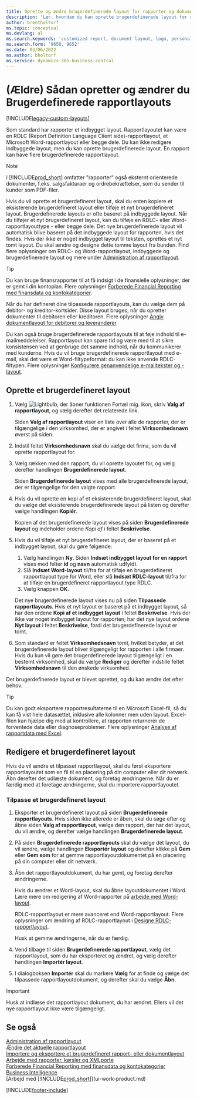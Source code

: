 ```yaml
---
title: Oprette og ændre brugerdefinerede layout for rapporter og dokumenter
description: 'Lær, hvordan du kan oprette brugerdefinerede layout for at tilpasse udseendet af en rapport, når den vises, udskrives eller gemmes.'
author: brentholtorf
ms.topic: conceptual
ms.devlang: al
ms.search.keywords: 'customized report, document layout, logo, personalize'
ms.search.form: '9650, 9652'
ms.date: 03/06/2022
ms.author: bholtorf
ms.service: dynamics-365-business-central
---
```

# (Ældre) Sådan opretter og ændrer du Brugerdefinerede rapportlayouts

[!INCLUDE[legacy-custom-layouts](includes/legacy-custom-layouts.md)]

Som standard har rapporter et indbygget layout. Rapportlayoutet kan være en RDLC (Report Definition Language Client side)-rapportlayout, et Microsoft Word-rapportlayout eller begge dele. Du kan ikke redigere indbyggede layout, men du kan oprette brugerdefinerede layout. En rapport kan have flere brugerdefinerede rapportlayout.

> [!NOTE]  
> I [!INCLUDE[prod_short](includes/prod_short.md)] omfatter "rapporter" også eksternt orienterede dokumenter, f.eks. salgsfakturaer og ordrebekræftelser, som du sender til kunder som PDF-filer.

Hvis du vil oprette et brugerdefineret layout, skal du enten kopiere et eksisterende brugerdefineret layout eller tilføje et nyt brugerdefineret layout. Brugerdefinerede layouts er ofte baseret på indbyggede layout. Når du tilføjer et nyt brugerdefineret layout, kan du tilføje en RDLC- eller Word-rapportlayouttype - eller begge dele. Det nye brugerdefinerede layout vil automatisk blive baseret på det indbyggede layout for rapporten, hvis det findes. Hvis der ikke er noget indbygget layout til teksten, oprettes et nyt tomt layout. Du skal ændre og designe dette tomme layout fra bunden. Find flere oplysninger om RDLC- og Word-rapportlayout, indbyggede og brugerdefinerede layout og mere under [Administration af rapportlayout](ui-manage-report-layouts.md).  

> [!TIP]
> Du kan bruge finansrapporter til at få indsigt i de finansielle oplysninger, der er gemt i din kontoplan. Flere oplysninger [Forberede Financial Reporting med finansdata og kontokategorier](bi-how-work-account-schedule.md).

Når du har defineret dine tilpassede rapportlayouts, kan du vælge dem på debitor- og kreditor-kortsider. Disse layout bruges, når du opretter dokumenter til debitoren eller kreditoren. Flere oplysninger [Angiv dokumentlayout for debitorer og leverandører](ui-define-customer-vendor-document-layouts.md)

Du kan også bruge brugerdefinerede rapportlayouts til at føje indhold til e-mailmeddelelser. Rapportlayout kan spare tid og være med til at sikre konsistensen ved at genbruge det samme indhold, når du kommunikerer med kunderne. Hvis du vil bruge brugerdefinerede rapportlayout med e-mail, skal det være et Word-filtypeformat: du kan ikke anvende RDLC-filtypen. Flere oplysninger [Konfigurere genanvendelige e-mailtekster og -layout](admin-how-setup-email.md#set-up-reusable-email-texts-and-layouts).

## Oprette et brugerdefineret layout

1. Vælg ![Lightbulb, der åbner funktionen Fortæl mig.](media/ui-search/search_small.png "Fortæl mig, hvad du vil foretage dig") ikon, skriv **Valg af rapportlayout**, og vælg derefter det relaterede link.

    Siden **Valg af rapportlayout** viser en liste over alle de rapporter, der er tilgængelige i den virksomhed, der er angivet i feltet **Virksomhedsnavn** øverst på siden.
2. Indstil feltet **Virksomhedsnavn** skal du vælge det firma, som du vil oprette rapportlayout for.
3. Vælg rækken med den rapport, du vil oprette layoutet for, og vælg derefter handlingen **Brugerdefinerede layout**.  

   Siden **Brugerdefinerede layout** vises med alle brugerdefinerede layout, der er tilgængelige for den valgte rapport.
4. Hvis du vil oprette en kopi af et eksisterende brugerdefineret layout, skal du vælge det eksisterende brugerdefinerede layout på listen og derefter vælge handlingen **Kopiér**.  

   Kopien af det brugerdefinerede layout vises på siden **Brugerdefinerede layout** og indeholder ordene *Kopi af* i feltet **Beskrivelse**.
5. Hvis du vil tilføje et nyt brugerdefineret layout, der er baseret på et indbygget layout, skal du gøre følgende:  
   1. Vælg handlingen **Ny**. Siden **Indsæt indbygget layout for en rapport** vises med felter **id** og **navn** automatisk udfyldt.
   2. Slå **Indsæt Word-layout** til/fra for at tilføje en brugerdefineret rapportlayout type for Word, eller slå **Indsæt RDLC-layout** til/fra for at tilføje en brugerdefineret rapportlayout type RDLC.
   4. Vælg knappen **OK**.  

    Det nye brugerdefinerede layout vises nu på siden **Tilpassede rapportlayouts**. Hvis et nyt layout er baseret på et indbygget layout, så har den ordene **Kopi af et indbygget layout** i feltet **Beskrivelse**. Hvis der ikke var noget indbygget layout for rapporten, har det nye layout ordene **Nyt layout** i feltet **Beskrivelse**, fordi det brugerdefinerede layout er tomt.
6. Som standard er feltet **Virksomhedsnavn** tomt, hvilket betyder, at det brugerdefinerede layout bliver tilgængeligt for rapporten i alle firmaer. Hvis du kun vil gøre det brugerdefinerede layout tilgængeligt i en bestemt virksomhed, skal du vælge **Rediger** og derefter indstille feltet **Virksomhedsnavn** til den ønskede virksomhed.

Det brugerdefinerede layout er blevet oprettet, og du kan ændre det efter behov.

> [!TIP]
> Du kan godt eksportere rapportresultaterne til en Microsoft Excel-fil, så du kan få vist hele datasættet, inklusive alle kolonner men uden layout. Excel-filen kan hjælpe dig med at kontrollere, at rapporten returnerer de forventede data eller diagnoseproblemer. Flere oplysninger [Analyse af rapportdata med Excel](report-analyze-excel.md).

## <a name="ModifyCustomLayout"></a>Redigere et brugerdefineret layout

Hvis du vil ændre et tilpasset rapportlayout, skal du først eksportere rapportlayoutet som en fil til en placering på din computer eller dit netværk. Åbn derefter det udlæste dokument, og foretag ændringerne. Når du er færdig med at foretage ændringerne, skal du importere rapportlayoutet.

### Tilpasse et brugerdefineret layout

1. Eksporter et brugerdefineret layout på siden **Brugerdefinerede rapportlayouts**. Hvis siden ikke allerede er åben, skal du søge efter og åbne siden **Valg af rapportlayout**, vælge den rapport, der har det layout, du vil ændre, og derefter vælge handlingen **Brugerdefinerede layout**.  
2. På siden **Brugerdefinerede rapportlayouts** skal du vælge det layout, du vil ændre, vælge handlingen **Eksportér layout** og derefter klikke på **Gem** eller **Gem som** for at gemme rapportlayoutdokumentet på en placering på din computer eller dit netværk.  
3. Åbn det rapportlayoutdokument, du har gemt, og foretag derefter ændringerne.

   Hvis du ændrer et Word-layout, skal du åbne layoutdokumentet i Word. Lære mere om redigering af Word-rapporter på [arbejde med Word-layout](ui-how-add-fields-word-report-layout.md)<!--the next section [Making Changes to the Report Layout](ui-how-create-custom-report-layout.md#MakeChangesToLayout)-->.

   RDLC-rapportlayout er mere avanceret end Word-rapportlayout. Flere oplysninger om ændring af RDLC-rapportlayout i [Designe RDLC-rapportlayout](/dynamics-nav/Designing-RDLC-Report-Layouts).

   Husk at gemme ændringerne, når du er færdig.

4. Vend tilbage til siden **Brugerdefinerede rapportlayout**, vælg det rapportlayout, som du har eksporteret og ændret, og vælg derefter handlingen **Importér layout**.  

5. I dialogboksen **Importér** skal du markere **Vælg** for at finde og vælge det tilpassede rapportlayoutdokument, og derefter skal du vælge **Åbn**.

> [!IMPORTANT]
> Husk at indlæse det rapportlayout dokument, du har ændret. Ellers vil det nye rapportlayout ikke være tilgængeligt.

<!--
##  <a name="MakeChangesToLayout"></a> Create and modify custom report layouts

To make general formatting and layout changes, such as changing text font, adding and modifying a table, or removing a data field, just use the basic editing features of Word like you do with any Word document.

If you're designing a Word report layout from scratch or adding new data fields, then start by adding a table that includes rows and columns that will eventually hold the data fields.

> [!TIP]  
> Show the table gridlines so that you see the boundaries of table cells. Remember to hide the gridlines when you're done editing. To show or hide table gridlines, select the table, and then under **Layout** on the **Table** tab, choose **View Gridlines**.

### Embedding fonts in Word layouts for consistency

To ensure that reports always display and print with the intended fonts, wherever users open or print the reports, you can embed the fonts in the Word document. However, embedding fonts can significantly increase the size of the Word files. Learn more about embedding fonts in Word at [Embed fonts in Word, PowerPoint, or Excel](https://support.office.com/article/Embed-fonts-in-Word-PowerPoint-or-Excel-cb3982aa-ea76-4323-b008-86670f222dbc).

###  <a name="RemoveField"></a> Removing label and data fields in Word layouts

 Label and data fields of a report are contained in content controls in Word. The following figure illustrates a content control when it's selected in the Word document.  

 ![Content control for field in Word report layout.](media/nav_wordreportlayouts_contentcontrol.png "NAV_WordReportLayouts_ContentControl")  

 The name of the label or data field name displays in the content control. In the example, the field name is CompanyAddr1.  

### To remove a label or data field  

1. Right-click the field you want to delete, then choose **Remove Content Control**.  

     The content control is removed, but the field name remains as text.  

2. Delete the remaining text as needed.  

### Adding data fields

Adding data fields from a report dataset is more advanced and requires some knowledge of the report dataset. Learn more about adding fields for data, labels, and images at [Add Fields to a Word Report Layout](ui-how-add-fields-word-report-layout.md).  -->

## Se også

[Administration af rapportlayout](ui-manage-report-layouts.md)  
[Ændre det aktuelle rapportlayout](ui-how-change-layout-currently-used-report.md)  
[Importere og eksportere et brugerdefineret rapport- eller dokumentlayout](ui-how-import-and-export-report-layout.md)  
[Arbejde med rapporter, kørsler og XMLporte](ui-work-report.md)  
[Forberede Financial Reporting med finansdata og kontokategorier](bi-how-work-account-schedule.md)  
[Business Intelligence](bi.md)  
[Arbejd med [!INCLUDE[prod_short](includes/prod_short.md)]](ui-work-product.md)  

[!INCLUDE[footer-include](includes/footer-banner.md)]
